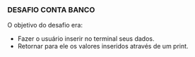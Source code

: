 ### DESAFIO CONTA BANCO
O objetivo do desafio era:
- Fazer o usuário inserir no terminal seus dados.
- Retornar para ele os valores inseridos através de um print.
